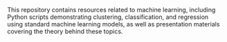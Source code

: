 This repository contains resources related to machine learning, including Python scripts demonstrating clustering, classification, and regression using standard machine learning models, as well as presentation materials covering the theory behind these topics.

